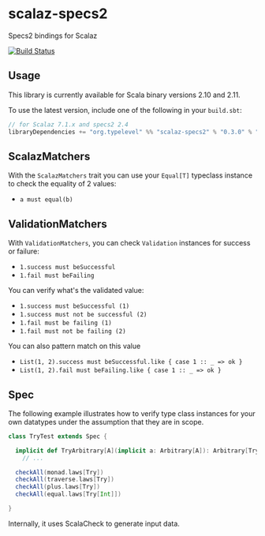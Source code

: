 scalaz-specs2
=============

Specs2 bindings for Scalaz

[![Build Status](https://travis-ci.org/typelevel/scalaz-specs2.png?branch=master)](http://travis-ci.org/typelevel/scalaz-specs2)

Usage
-----

This library is currently available for Scala binary versions 2.10 and 2.11.

To use the latest version, include one of the following in your `build.sbt`:

```scala
// for Scalaz 7.1.x and specs2 2.4
libraryDependencies += "org.typelevel" %% "scalaz-specs2" % "0.3.0" % "test"
```


ScalazMatchers
--------------

With the `ScalazMatchers` trait you can use your `Equal[T]` typeclass instance to check the equality of 2 values:

* `a must equal(b)`

ValidationMatchers
------------------

With `ValidationMatchers`, you can check `Validation` instances for success or failure:

* `1.success must beSuccessful`
* `1.fail must beFailing`

You can verify what's the validated value:

* `1.success must beSuccessful (1)`
* `1.success must not be successful (2)`
* `1.fail must be failing (1)`
* `1.fail must not be failing (2)`

You can also pattern match on this value

* `List(1, 2).success must beSuccessful.like { case 1 :: _ => ok }`
* `List(1, 2).fail must beFailing.like { case 1 :: _ => ok }`

Spec
----

The following example illustrates how to verify type class instances for your own datatypes under the assumption that they are in scope.

```scala
class TryTest extends Spec {

  implicit def TryArbitrary[A](implicit a: Arbitrary[A]): Arbitrary[Try[A]] =
    // ...

  checkAll(monad.laws[Try])
  checkAll(traverse.laws[Try])
  checkAll(plus.laws[Try])
  checkAll(equal.laws[Try[Int]])

}
```

Internally, it uses ScalaCheck to generate input data.
